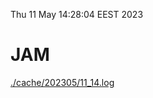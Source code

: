 Thu 11 May 14:28:04 EEST 2023
# JAM
<a href='./cache/202305/11_14.log'>./cache/202305/11_14.log</a>
